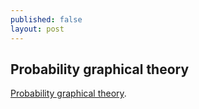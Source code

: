 ```yaml
---
published: false
layout: post
---
```

## Probability graphical theory

[Probability graphical theory](https://www.coursera.org/learn/probabilistic-graphical-models/lecture/7ri4Z/welcome). 










